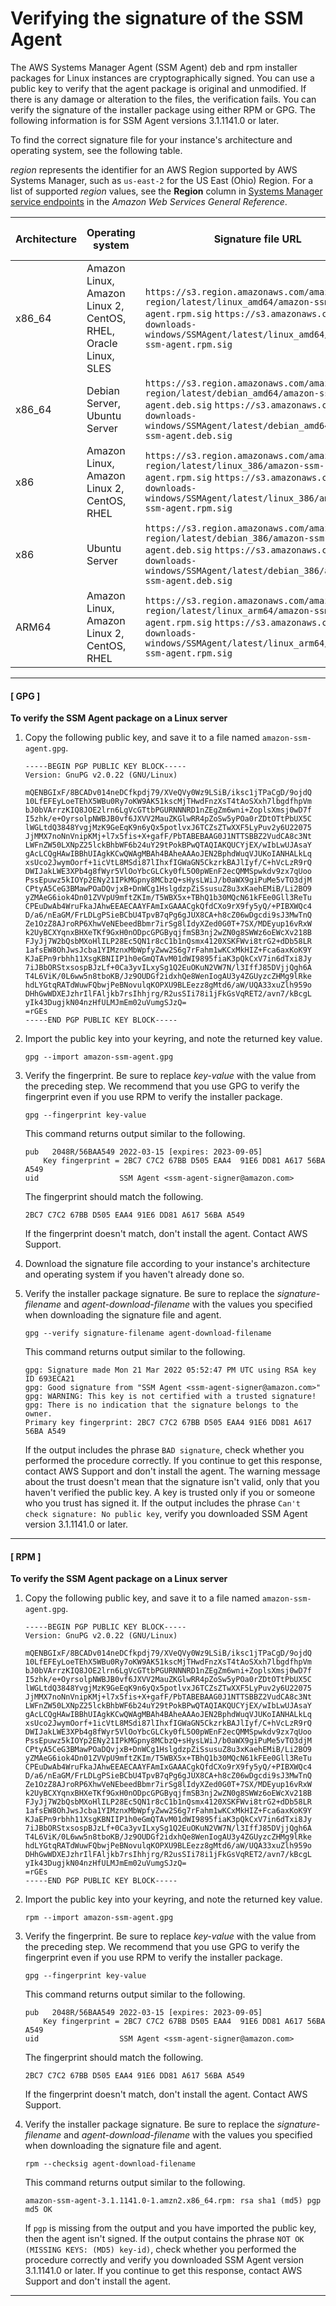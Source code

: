 # Verifying the signature of the SSM Agent<a name="verify-agent-signature"></a>

The AWS Systems Manager Agent \(SSM Agent\) deb and rpm installer packages for Linux instances are cryptographically signed\. You can use a public key to verify that the agent package is original and unmodified\. If there is any damage or alteration to the files, the verification fails\. You can verify the signature of the installer package using either RPM or GPG\. The following information is for SSM Agent versions 3\.1\.1141\.0 or later\.

To find the correct signature file for your instance's architecture and operating system, see the following table\.

*region* represents the identifier for an AWS Region supported by AWS Systems Manager, such as `us-east-2` for the US East \(Ohio\) Region\. For a list of supported *region* values, see the **Region** column in [Systems Manager service endpoints](https://docs.aws.amazon.com/general/latest/gr/ssm.html#ssm_region) in the *Amazon Web Services General Reference*\.


| Architecture | Operating system | Signature file URL | Agent download file name | 
| --- | --- | --- | --- | 
| x86\_64 |  Amazon Linux, Amazon Linux 2, CentOS, RHEL, Oracle Linux, SLES  |  `https://s3.region.amazonaws.com/amazon-ssm-region/latest/linux_amd64/amazon-ssm-agent.rpm.sig` `https://s3.amazonaws.com/ec2-downloads-windows/SSMAgent/latest/linux_amd64/amazon-ssm-agent.rpm.sig`  |  `amazon-ssm-agent.rpm`  | 
| x86\_64 |  Debian Server, Ubuntu Server  |  `https://s3.region.amazonaws.com/amazon-ssm-region/latest/debian_amd64/amazon-ssm-agent.deb.sig` `https://s3.amazonaws.com/ec2-downloads-windows/SSMAgent/latest/debian_amd64/amazon-ssm-agent.deb.sig`  | amazon\-ssm\-agent\.deb | 
| x86 |  Amazon Linux, Amazon Linux 2, CentOS, RHEL  |  `https://s3.region.amazonaws.com/amazon-ssm-region/latest/linux_386/amazon-ssm-agent.rpm.sig` `https://s3.amazonaws.com/ec2-downloads-windows/SSMAgent/latest/linux_386/amazon-ssm-agent.rpm.sig`  |  `amazon-ssm-agent.rpm`  | 
| x86 |  Ubuntu Server  |  `https://s3.region.amazonaws.com/amazon-ssm-region/latest/debian_386/amazon-ssm-agent.deb.sig` `https://s3.amazonaws.com/ec2-downloads-windows/SSMAgent/latest/debian_386/amazon-ssm-agent.deb.sig`  |  `amazon-ssm-agent.deb`  | 
| ARM64 |  Amazon Linux, Amazon Linux 2, CentOS, RHEL  |  `https://s3.region.amazonaws.com/amazon-ssm-region/latest/linux_arm64/amazon-ssm-agent.rpm.sig` `https://s3.amazonaws.com/ec2-downloads-windows/SSMAgent/latest/linux_arm64/amazon-ssm-agent.rpm.sig`  | amazon\-ssm\-agent\.rpm | 

------
#### [ GPG ]

**To verify the SSM Agent package on a Linux server**

1. Copy the following public key, and save it to a file named `amazon-ssm-agent.gpg`\.

   ```
   -----BEGIN PGP PUBLIC KEY BLOCK-----
   Version: GnuPG v2.0.22 (GNU/Linux)
   
   mQENBGIxF/8BCADv014neDCfkpdj79/XVeQVy0Wz9LSiB/iksc1jTPaCgD/9ojdQ
   10LfEFEyLoeTEhX5WBu0Ry7oKW9AK51kscMjTHwdFnzXsT4tAoSXxh7lbgdfhpVm
   bJ0bVArrzKIQ8JOE2lrn6LgVcGTtbPGURNNNRD1nZEgZm6wni+ZoplsXmsj0wD7f
   I5zhk/e+OyrsolpNWBJB0vf6JXVV2MauZKGlwRR4pZoSw5yPOa0rZDtOTtPbUX5C
   lWGLtdQ3848YvgjMzK9GeEqK9n6yQx5potlvxJ6TCZsZTwXXF5LyPuv2y6U22075
   JjMMX7noNnVnipKMj+l7x5fis+X+gafF/PbTABEBAAG0J1NTTSBBZ2VudCA8c3Nt
   LWFnZW50LXNpZ25lckBhbWF6b24uY29tPokBPwQTAQIAKQUCYjEX/wIbLwUJAsaY
   gAcLCQgHAwIBBhUIAgkKCwQWAgMBAh4BAheAAAoJEN2BphdWuqVJUKoIANHALkLq
   xsUco2JwymOorf+1icVtL8MSdi87lIhxfIGWaGN5CkzrkBAJlIyf/C+hVcLzR9rQ
   DWIJakLWE3XPb4g8fWyr5VlOoYbcGLCky0fL5O0pWEnF2ecQMMSpwkdv9zx7qUoo
   PssEpuwz5kIOYp2ENy21IPkMGpny8MCbzQ+sHysLWiJ/b0aWX9giPuMe5vTO3djM
   CPtyA5CeG3BMawPOaDQvjxB+DnWCg1HslgdzpZiSsusuZ8u3xKaehEMiB/Li2BO9
   yZMAeG6iok4Dn01ZVVpU9mftZKIm/T5WBX5x+TBhQ1b30MQcN61kFEe0Gll3ReTu
   CPEuDwAb4WruFkaJAhwEEAECAAYFAmIxGAAACgkQfdCXo9rX9fy5yQ/+PIBXWQc4
   D/a6/nEaGM/FrLDLgPSieBCbU4TpvB7qPg6gJUX8CA+h8cZ06wDgcdi9sJ3MwTnQ
   Ze1OzZ8AJroRP6XhwVeNEbeedBbmr7irSg8lIdyXZed0G0T+7SX/MDEyup16vRxW
   k2UyBCXYqnxBHXeTKf9GxH0nODpcGPGByqjfmSB3nj2wZN0g8SWWz6oEWcXv218B
   FJyJj7W2bQsbMXoHlILP28Ec5QN1r8cC1b1nQsmx4120XSKFWvi8trG2+dDb58LR
   1afsEW8OhJwsJcba1YIMznxMbWpfyZww2S6g7rFahm1wKCxMkHIZ+Fca6axKoK9Y
   KJaEPn9rbhh11XsgKBNIIP1h0eGmQTAvM01dWI9895fiaK3pQkCxV7in6dTxi8Jy
   7iJBbORStxsospBJzLf+0Ca3yvILxySg1Q2EuOKuN2VW7N/l3IffJ85DVjjQgh6A
   T4L6ViK/0L6ww5n8tboKB/Jz9OUDGf2idxhQe8WenIogAU3y4ZGUyzcZHMg9lRke
   hdLYGtqRATdWuwFQbwjPeBNovulqKOPXU9BLEezz8gMtd6/aW/UQA33xuZlh959o
   DHhGwWDXEJzhrIlFAljkb7rsIhhjrg/R2usSIi78i1jFkGsVqRET2/avn7/kBcgL
   yIk43DugjkN04nzHfULMJmEm02uVumgSJzQ=
   =rGEs
   -----END PGP PUBLIC KEY BLOCK-----
   ```

1. Import the public key into your keyring, and note the returned key value\.

   ```
   gpg --import amazon-ssm-agent.gpg
   ```

1. Verify the fingerprint\. Be sure to replace *key\-value* with the value from the preceding step\. We recommend that you use GPG to verify the fingerprint even if you use RPM to verify the installer package\.

   ```
   gpg --fingerprint key-value
   ```

   This command returns output similar to the following\.

   ```
   pub   2048R/56BAA549 2022-03-15 [expires: 2023-09-05]
       Key fingerprint = 2BC7 C7C2 67BB D505 EAA4  91E6 DD81 A617 56BA A549
   uid                  SSM Agent <ssm-agent-signer@amazon.com>
   ```

   The fingerprint should match the following\.

   `2BC7 C7C2 67BB D505 EAA4 91E6 DD81 A617 56BA A549 `

   If the fingerprint doesn't match, don't install the agent\. Contact AWS Support\.

1. Download the signature file according to your instance's architecture and operating system if you haven't already done so\.

1. Verify the installer package signature\. Be sure to replace the *signature\-filename* and *agent\-download\-filename* with the values you specified when downloading the signature file and agent\.

   ```
   gpg --verify signature-filename agent-download-filename
   ```

   This command returns output similar to the following\.

   ```
   gpg: Signature made Mon 21 Mar 2022 05:52:47 PM UTC using RSA key ID 693ECA21
   gpg: Good signature from "SSM Agent <ssm-agent-signer@amazon.com>"
   gpg: WARNING: This key is not certified with a trusted signature!
   gpg: There is no indication that the signature belongs to the owner.
   Primary key fingerprint: 2BC7 C7C2 67BB D505 EAA4 91E6 DD81 A617 56BA A549
   ```

   If the output includes the phrase `BAD signature`, check whether you performed the procedure correctly\. If you continue to get this response, contact AWS Support and don't install the agent\. The warning message about the trust doesn't mean that the signature isn't valid, only that you haven't verified the public key\. A key is trusted only if you or someone who you trust has signed it\. If the output includes the phrase `Can't check signature: No public key`, verify you downloaded SSM Agent version 3\.1\.1141\.0 or later\.

------
#### [ RPM ]

**To verify the SSM Agent package on a Linux server**

1. Copy the following public key, and save it to a file named `amazon-ssm-agent.gpg`\.

   ```
   -----BEGIN PGP PUBLIC KEY BLOCK-----
   Version: GnuPG v2.0.22 (GNU/Linux)
   
   mQENBGIxF/8BCADv014neDCfkpdj79/XVeQVy0Wz9LSiB/iksc1jTPaCgD/9ojdQ
   10LfEFEyLoeTEhX5WBu0Ry7oKW9AK51kscMjTHwdFnzXsT4tAoSXxh7lbgdfhpVm
   bJ0bVArrzKIQ8JOE2lrn6LgVcGTtbPGURNNNRD1nZEgZm6wni+ZoplsXmsj0wD7f
   I5zhk/e+OyrsolpNWBJB0vf6JXVV2MauZKGlwRR4pZoSw5yPOa0rZDtOTtPbUX5C
   lWGLtdQ3848YvgjMzK9GeEqK9n6yQx5potlvxJ6TCZsZTwXXF5LyPuv2y6U22075
   JjMMX7noNnVnipKMj+l7x5fis+X+gafF/PbTABEBAAG0J1NTTSBBZ2VudCA8c3Nt
   LWFnZW50LXNpZ25lckBhbWF6b24uY29tPokBPwQTAQIAKQUCYjEX/wIbLwUJAsaY
   gAcLCQgHAwIBBhUIAgkKCwQWAgMBAh4BAheAAAoJEN2BphdWuqVJUKoIANHALkLq
   xsUco2JwymOorf+1icVtL8MSdi87lIhxfIGWaGN5CkzrkBAJlIyf/C+hVcLzR9rQ
   DWIJakLWE3XPb4g8fWyr5VlOoYbcGLCky0fL5O0pWEnF2ecQMMSpwkdv9zx7qUoo
   PssEpuwz5kIOYp2ENy21IPkMGpny8MCbzQ+sHysLWiJ/b0aWX9giPuMe5vTO3djM
   CPtyA5CeG3BMawPOaDQvjxB+DnWCg1HslgdzpZiSsusuZ8u3xKaehEMiB/Li2BO9
   yZMAeG6iok4Dn01ZVVpU9mftZKIm/T5WBX5x+TBhQ1b30MQcN61kFEe0Gll3ReTu
   CPEuDwAb4WruFkaJAhwEEAECAAYFAmIxGAAACgkQfdCXo9rX9fy5yQ/+PIBXWQc4
   D/a6/nEaGM/FrLDLgPSieBCbU4TpvB7qPg6gJUX8CA+h8cZ06wDgcdi9sJ3MwTnQ
   Ze1OzZ8AJroRP6XhwVeNEbeedBbmr7irSg8lIdyXZed0G0T+7SX/MDEyup16vRxW
   k2UyBCXYqnxBHXeTKf9GxH0nODpcGPGByqjfmSB3nj2wZN0g8SWWz6oEWcXv218B
   FJyJj7W2bQsbMXoHlILP28Ec5QN1r8cC1b1nQsmx4120XSKFWvi8trG2+dDb58LR
   1afsEW8OhJwsJcba1YIMznxMbWpfyZww2S6g7rFahm1wKCxMkHIZ+Fca6axKoK9Y
   KJaEPn9rbhh11XsgKBNIIP1h0eGmQTAvM01dWI9895fiaK3pQkCxV7in6dTxi8Jy
   7iJBbORStxsospBJzLf+0Ca3yvILxySg1Q2EuOKuN2VW7N/l3IffJ85DVjjQgh6A
   T4L6ViK/0L6ww5n8tboKB/Jz9OUDGf2idxhQe8WenIogAU3y4ZGUyzcZHMg9lRke
   hdLYGtqRATdWuwFQbwjPeBNovulqKOPXU9BLEezz8gMtd6/aW/UQA33xuZlh959o
   DHhGwWDXEJzhrIlFAljkb7rsIhhjrg/R2usSIi78i1jFkGsVqRET2/avn7/kBcgL
   yIk43DugjkN04nzHfULMJmEm02uVumgSJzQ=
   =rGEs
   -----END PGP PUBLIC KEY BLOCK-----
   ```

1. Import the public key into your keyring, and note the returned key value\.

   ```
   rpm --import amazon-ssm-agent.gpg
   ```

1. Verify the fingerprint\. Be sure to replace *key\-value* with the value from the preceding step\. We recommend that you use GPG to verify the fingerprint even if you use RPM to verify the installer package\.

   ```
   gpg --fingerprint key-value
   ```

   This command returns output similar to the following\.

   ```
   pub   2048R/56BAA549 2022-03-15 [expires: 2023-09-05]
       Key fingerprint = 2BC7 C7C2 67BB D505 EAA4  91E6 DD81 A617 56BA A549
   uid                  SSM Agent <ssm-agent-signer@amazon.com>
   ```

   The fingerprint should match the following\.

   `2BC7 C7C2 67BB D505 EAA4 91E6 DD81 A617 56BA A549 `

   If the fingerprint doesn't match, don't install the agent\. Contact AWS Support\.

1. Verify the installer package signature\. Be sure to replace the *signature\-filename* and *agent\-download\-filename* with the values you specified when downloading the signature file and agent\.

   ```
   rpm --checksig agent-download-filename
   ```

   This command returns output similar to the following\.

   ```
   amazon-ssm-agent-3.1.1141.0-1.amzn2.x86_64.rpm: rsa sha1 (md5) pgp md5 OK
   ```

   If `pgp` is missing from the output and you have imported the public key, then the agent isn't signed\. If the output contains the phrase `NOT OK (MISSING KEYS: (MD5) key-id)`, check whether you performed the procedure correctly and verify you downloaded SSM Agent version 3\.1\.1141\.0 or later\. If you continue to get this response, contact AWS Support and don't install the agent\.

------
